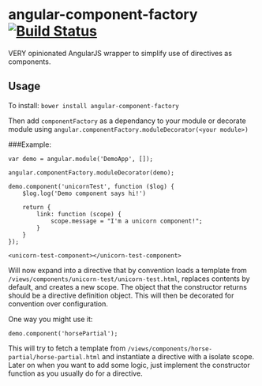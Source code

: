 angular-component-factory [![Build Status](https://travis-ci.org/kennethlynne/angular-component-factory.png?branch=master)](https://travis-ci.org/kennethlynne/angular-component-factory)
=========================

VERY opinionated AngularJS wrapper to simplify use of directives as components.

## Usage
To install: ```bower install angular-component-factory```

Then add ```componentFactory``` as a dependancy to your module or decorate module using ```angular.componentFactory.moduleDecorator(<your module>)```

###Example:
```
var demo = angular.module('DemoApp', []);

angular.componentFactory.moduleDecorator(demo);

demo.component('unicornTest', function ($log) {
    $log.log('Demo component says hi!')

    return {
        link: function (scope) {
            scope.message = "I'm a unicorn component!";
        }
    }
});
```

```
<unicorn-test-component></unicorn-test-component>
```

Will now expand into a directive that by convention loads a template from ```/views/components/unicorn-test/unicorn-test.html```, replaces contents by default, and creates a new scope.
The object that the constructor returns should be a directive definition object. This will then be decorated for convention over configuration.

One way you might use it:

 ```
 demo.component('horsePartial');
 ```

This will try to fetch a template from ```/views/components/horse-partial/horse-partial.html``` and instantiate a directive with a isolate scope.
Later on when you want to add some logic, just implement the constructor function as you usually do for a directive.